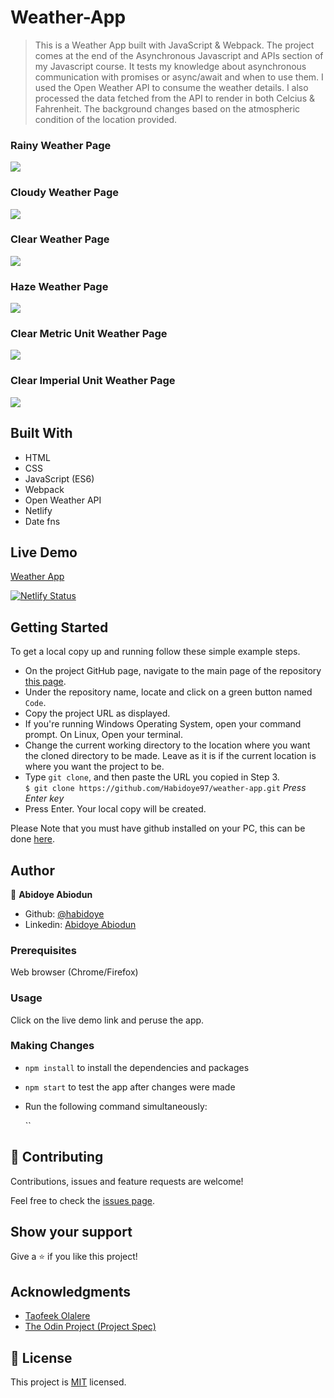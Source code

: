 # Weather-App
> This is a Weather App built with JavaScript &amp; Webpack. The project comes at the end of the Asynchronous Javascript and APIs section of my Javascript course. It tests my knowledge about asynchronous communication with promises or async/await and when to use them. I used the Open Weather API to consume the weather details. I also processed the data fetched from the API to render in both Celcius & Fahrenheit. The background changes based on the atmospheric condition of the location provided.

### Rainy Weather Page
<img src="src\images\screenshot\one.png">

### Cloudy Weather Page
<img src="src\images\screenshot\three.png">

### Clear Weather Page
<img src="src\images\screenshot\four.png">

### Haze Weather Page
<img src="src\images\screenshot\two.png">

### Clear Metric Unit Weather Page
<img src="src\images\screenshot\five.png">

### Clear Imperial Unit Weather Page
<img src="src\images\screenshot\six.png">

## Built With

- HTML
- CSS
- JavaScript (ES6)
- Webpack
- Open Weather API
- Netlify
- Date fns

## Live Demo

<a href="https://habidoye-weather-app.netlify.app/" target="_blank">Weather App</a>

[![Netlify Status](https://api.netlify.com/api/v1/badges/d9522c2e-5f11-412b-95a0-8f2d136c8cbc/deploy-status)](https://app.netlify.com/sites/wappjs/deploys)

## Getting Started

To get a local copy up and running follow these simple example steps.

- On the project GitHub page, navigate to the main page of the repository [this page](https://github.com/Habidoye97/weather-app/tree/main).
- Under the repository name, locate and click on a green button named `Code`.
- Copy the project URL as displayed.
- If you're running Windows Operating System, open your command prompt. On Linux, Open your terminal.
- Change the current working directory to the location where you want the cloned directory to be made. Leave as it is if the current location is where you want the project to be.
- Type `git clone`, and then paste the URL you copied in Step 3.<br>
  `$ git clone https://github.com/Habidoye97/weather-app.git` <em>Press Enter key</em><br>
- Press Enter. Your local copy will be created.

Please Note that you must have github installed on your PC, this can be done [here](https://gist.github.com/derhuerst/1b15ff4652a867391f03).

## Author

👤 **Abidoye Abiodun**

- Github: [@habidoye](https://github.com/Habidoye97)
- Linkedin: [Abidoye Abiodun](https://www.linkedin.com/in/abidoye-abiodun-peter-59b30a143/)

### Prerequisites

Web browser (Chrome/Firefox)

### Usage

Click on the live demo link and peruse the app.

### Making Changes

- `npm install` to install the dependencies and packages
- `npm start` to test the app after changes were made

- Run the following command simultaneously:

  ``
## 🤝 Contributing

Contributions, issues and feature requests are welcome!

Feel free to check the [issues page](https://github.com/Habidoye97/weather-app/issues).

## Show your support

Give a ⭐️ if you like this project!

## Acknowledgments

- [Taofeek Olalere](https://github.com/teekaytech)
- [The Odin Project (Project Spec)](https://www.theodinproject.com/courses/javascript/lessons/todo-list)

## 📝 License

This project is [MIT](lic.url) licensed.
